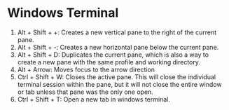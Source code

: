 # Windows Terminal 

1. Alt + Shift + +: Creates a new vertical pane to the right of the current pane.
2. Alt + Shift + -: Creates a new horizontal pane below the current pane.
3. Alt + Shift + D: Duplicates the current pane, which is also a way to create a new pane with the same profile and working directory.
4. Alt + Arrow: Moves focus to the arrow direction
5. Ctrl + Shift + W: Closes the active pane. This will close the individual terminal session within the pane, but it will not close the entire window or tab unless that pane was the only one open.
6. Ctrl + Shift + T: Open a new tab in windows terminal.
